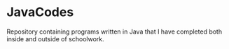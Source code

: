 # JavaCodes
Repository containing programs written in Java that I have completed both inside and outside of schoolwork.
